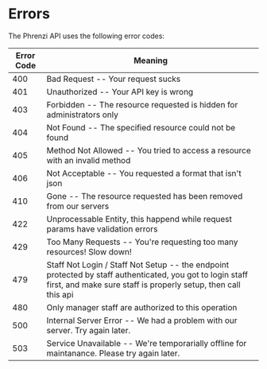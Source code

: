 # Errors

The Phrenzi API uses the following error codes:

Error Code | Meaning
---------- | -------
400 | Bad Request -- Your request sucks
401 | Unauthorized -- Your API key is wrong
403 | Forbidden -- The resource requested is hidden for administrators only
404 | Not Found -- The specified resource could not be found
405 | Method Not Allowed -- You tried to access a resource with an invalid method
406 | Not Acceptable -- You requested a format that isn't json
410 | Gone -- The resource requested has been removed from our servers
422 | Unprocessable Entity, this happend while request params have validation errors
429 | Too Many Requests -- You're requesting too many resources! Slow down!
479 | Staff Not Login / Staff Not Setup -- the endpoint protected by staff authenticated, you got to login staff first, and make sure staff is properly setup, then call this api
480 | Only manager staff are authorized to this operation
500 | Internal Server Error -- We had a problem with our server. Try again later.
503 | Service Unavailable -- We're temporarially offline for maintanance. Please try again later.
